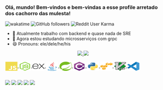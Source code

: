 ### Olá, mundo! Bem-vindos e bem-vindas a esse profile arretado dos cachorro das mulesta!

![wakatime](https://wakatime.com/badge/user/09cfbc17-627a-48d7-8a75-3a5f2bd93e7d.svg)
![GitHub followers](https://img.shields.io/github/followers/giovanebribeiro?style=social)
![Reddit User Karma](https://img.shields.io/reddit/user-karma/combined/giovanebribeiro?style=social)

- 🔭 Atualmente trabalho com backend e quase nada de SRE
- 🌱 Agora estou estudando microsserviços com grpc
- 😄 Pronouns: ele/dele/he/his
<div align="center">
  <a href="https://github.com/giovanebribeiro">
  <img height="180em" src="https://github-readme-stats.vercel.app/api?username=giovanebribeiro&show_icons=true&theme=gruvbox&include_all_commits=true&count_private=true"/>
  <img height="180em" src="https://github-readme-stats.vercel.app/api/top-langs/?username=giovanebribeiro&layout=compact&langs_count=7&theme=gruvbox"/>
</div>
<div style="display: inline_block"><br>
  <img align="center" alt="gbr-js" height="30" width="40" src="https://raw.githubusercontent.com/devicons/devicon/master/icons/javascript/javascript-plain.svg">
  <img align="center" alt="gbr-node" height="30" width="40" src="https://raw.githubusercontent.com/devicons/devicon/master/icons/nodejs/nodejs-plain.svg">
  <img align="center" alt="gbr-express" height="30" width="40" src="https://raw.githubusercontent.com/devicons/devicon/master/icons/express/express-original.svg">
  <img align="center" alt="gbr-Java" height="30" width="40" src="https://raw.githubusercontent.com/devicons/devicon/master/icons/java/java-original.svg">
  <img align="center" alt="gbr-spring" height="30" width="40" src="https://raw.githubusercontent.com/devicons/devicon/master/icons/spring/spring-original.svg">
  <img align="center" alt="gbr-Csharp" height="30" width="40" src="https://raw.githubusercontent.com/devicons/devicon/master/icons/csharp/csharp-original.svg">
  <img align="center" alt="gbr-Python" height="30" width="40" src="https://raw.githubusercontent.com/devicons/devicon/master/icons/python/python-original.svg">
  <img align="center" alt="gbr-aws" height="30" width="40" src="https://raw.githubusercontent.com/devicons/devicon/master/icons/amazonwebservices/amazonwebservices-original.svg">
  <img align="center" alt="gbr-vim" height="30" width="40" src="https://raw.githubusercontent.com/devicons/devicon/master/icons/vim/vim-original.svg">
  <img align="center" alt="gbr-vscode" height="30" width="40" src="https://raw.githubusercontent.com/devicons/devicon/master/icons/vscode/vscode-original.svg">
</div>

##

<div> 
  <a href = "mailto:giovane@boaviagem.xyz"><img src="https://img.shields.io/badge/-Mail-%23333?style=for-the-badge&logo=gmail&logoColor=white" target="_blank"></a>
  <a href="https://www.linkedin.com/in/giovanebribeiro" target="_blank"><img src="https://img.shields.io/badge/-LinkedIn-%230077B5?style=for-the-badge&logo=linkedin&logoColor=white" target="_blank"></a>
  <a href="https://instagram.com/giovanebribeiro" target="_blank"><img src="https://img.shields.io/badge/-Instagram-%23E4405F?style=for-the-badge&logo=instagram&logoColor=white" target="_blank"></a>
  <a href="https://twitter.com/giovanebribeiro" target="_blank"><img src="https://img.shields.io/badge/-Twitter-%230077B5?style=for-the-badge&logo=twitter&logoColor=white" target="_blank"></a>
  <a href="https://stackoverflow.com/users/4820996/giovane-boaviagem" target="_blank"><img src="https://img.shields.io/badge/-Stack Overflow-%23F48225?style=for-the-badge&logo=stackoverflow&logoColor=white" target="_blank"></a>
</div>

<!--
**giovanebribeiro/giovanebribeiro** is a ✨ _special_ ✨ repository because its `README.md` (this file) appears on your GitHub profile.

Here are some ideas to get you started:

- 🔭 I’m currently working on ...
- 🌱 I’m currently learning ...
- 👯 I’m looking to collaborate on ...
- 🤔 I’m looking for help with ...
- 💬 Ask me about ...
- 📫 How to reach me: ...
- 😄 Pronouns: ...
- ⚡ Fun fact: ...
-->
